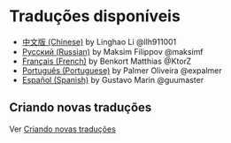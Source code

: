 # Traduções disponíveis

* [中文版 (Chinese)](https://github.com/llh911001/mostly-adequate-guide-chinese)  by Linghao Li @llh911001
* [Русский (Russian)](https://github.com/MostlyAdequate/mostly-adequate-guide-ru)  by Maksim Filippov @maksimf
* [Français (French)](https://github.com/MostlyAdequate/mostly-adequate-guide-fr) by Benkort Matthias @KtorZ
* [Português (Portuguese)](https://github.com/MostlyAdequate/mostly-adequate-guide-pt-BR) by Palmer Oliveira @expalmer
* [Español (Spanish)](https://github.com/MostlyAdequate/mostly-adequate-guide-es) by Gustavo Marin @guumaster

## Criando novas traduções

Ver [Criando novas traduções](CONTRIBUTING-pt-BR.md#Traduções)